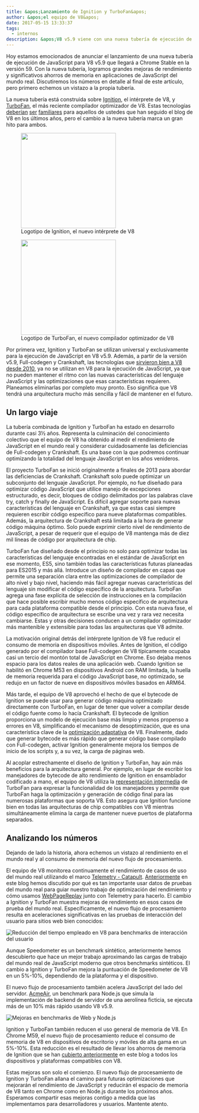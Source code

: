 ```yaml
---
title: &apos;Lanzamiento de Ignition y TurboFan&apos;
author: &apos;el equipo de V8&apos;
date: 2017-05-15 13:33:37
tags:
  - internos
description: &apos;V8 v5.9 viene con una nueva tubería de ejecución de JavaScript, basada en el intérprete Ignition y el compilador optimizador TurboFan.&apos;
---
```

Hoy estamos emocionados de anunciar el lanzamiento de una nueva tubería de ejecución de JavaScript para V8 v5.9 que llegará a Chrome Stable en la versión 59. Con la nueva tubería, logramos grandes mejoras de rendimiento y significativos ahorros de memoria en aplicaciones de JavaScript del mundo real. Discutiremos los números en detalle al final de este artículo, pero primero echemos un vistazo a la propia tubería.

<!--truncate-->
La nueva tubería está construida sobre [Ignition](/docs/ignition), el intérprete de V8, y [TurboFan](/docs/turbofan), el más reciente compilador optimizador de V8. Estas tecnologías [deberían](/blog/turbofan-jit) [ser](/blog/ignition-interpreter) [familiares](/blog/test-the-future) para aquellos de ustedes que han seguido el blog de V8 en los últimos años, pero el cambio a la nueva tubería marca un gran hito para ambos.

<figure>
  <img src="/_img/v8-ignition.svg" width="256" height="256" alt="" loading="lazy"/>
  <figcaption>Logotipo de Ignition, el nuevo intérprete de V8</figcaption>
</figure>

<figure>
  <img src="/_img/v8-turbofan.svg" width="256" height="256" alt="" loading="lazy"/>
  <figcaption>Logotipo de TurboFan, el nuevo compilador optimizador de V8</figcaption>
</figure>

Por primera vez, Ignition y TurboFan se utilizan universal y exclusivamente para la ejecución de JavaScript en V8 v5.9. Además, a partir de la versión v5.9, Full-codegen y Crankshaft, las tecnologías que [sirvieron bien a V8 desde 2010](https://blog.chromium.org/2010/12/new-crankshaft-for-v8.html), ya no se utilizan en V8 para la ejecución de JavaScript, ya que no pueden mantener el ritmo con las nuevas características del lenguaje JavaScript y las optimizaciones que esas características requieren. Planeamos eliminarlas por completo muy pronto. Eso significa que V8 tendrá una arquitectura mucho más sencilla y fácil de mantener en el futuro.

## Un largo viaje

La tubería combinada de Ignition y TurboFan ha estado en desarrollo durante casi 3½ años. Representa la culminación del conocimiento colectivo que el equipo de V8 ha obtenido al medir el rendimiento de JavaScript en el mundo real y considerar cuidadosamente las deficiencias de Full-codegen y Crankshaft. Es una base con la que podremos continuar optimizando la totalidad del lenguaje JavaScript en los años venideros.

El proyecto TurboFan se inició originalmente a finales de 2013 para abordar las deficiencias de Crankshaft. Crankshaft solo puede optimizar un subconjunto del lenguaje JavaScript. Por ejemplo, no fue diseñado para optimizar código JavaScript que utilice manejo de excepciones estructurado, es decir, bloques de código delimitados por las palabras clave try, catch y finally de JavaScript. Es difícil agregar soporte para nuevas características del lenguaje en Crankshaft, ya que estas casi siempre requieren escribir código específico para nueve plataformas compatibles. Además, la arquitectura de Crankshaft está limitada a la hora de generar código máquina óptimo. Solo puede exprimir cierto nivel de rendimiento de JavaScript, a pesar de requerir que el equipo de V8 mantenga más de diez mil líneas de código por arquitectura de chip.

TurboFan fue diseñado desde el principio no solo para optimizar todas las características del lenguaje encontradas en el estándar de JavaScript en ese momento, ES5, sino también todas las características futuras planeadas para ES2015 y más allá. Introduce un diseño de compilador en capas que permite una separación clara entre las optimizaciones de compilador de alto nivel y bajo nivel, haciendo más fácil agregar nuevas características del lenguaje sin modificar el código específico de la arquitectura. TurboFan agrega una fase explícita de selección de instrucciones en la compilación que hace posible escribir mucho menos código específico de arquitectura para cada plataforma compatible desde el principio. Con esta nueva fase, el código específico de arquitectura se escribe una vez y rara vez necesita cambiarse. Estas y otras decisiones conducen a un compilador optimizador más mantenible y extensible para todas las arquitecturas que V8 admite.

La motivación original detrás del intérprete Ignition de V8 fue reducir el consumo de memoria en dispositivos móviles. Antes de Ignition, el código generado por el compilador base Full-codegen de V8 típicamente ocupaba casi un tercio del montón total de JavaScript en Chrome. Eso dejaba menos espacio para los datos reales de una aplicación web. Cuando Ignition se habilitó en Chrome M53 en dispositivos Android con RAM limitada, la huella de memoria requerida para el código JavaScript base, no optimizado, se redujo en un factor de nueve en dispositivos móviles basados en ARM64.

Más tarde, el equipo de V8 aprovechó el hecho de que el bytecode de Ignition se puede usar para generar código máquina optimizado directamente con TurboFan, en lugar de tener que volver a compilar desde el código fuente como lo hacía Crankshaft. El bytecode de Ignition proporciona un modelo de ejecución base más limpio y menos propenso a errores en V8, simplificando el mecanismo de desoptimización, que es una característica clave de la [optimización adaptativa](https://es.wikipedia.org/wiki/Optimización_adaptativa) de V8. Finalmente, dado que generar bytecode es más rápido que generar código base compilado con Full-codegen, activar Ignition generalmente mejora los tiempos de inicio de los scripts y, a su vez, la carga de páginas web.

Al acoplar estrechamente el diseño de Ignition y TurboFan, hay aún más beneficios para la arquitectura general. Por ejemplo, en lugar de escribir los manejadores de bytecode de alto rendimiento de Ignition en ensamblador codificado a mano, el equipo de V8 utiliza la [representación intermedia](https://es.wikipedia.org/wiki/Representación_intermedia) de TurboFan para expresar la funcionalidad de los manejadores y permite que TurboFan haga la optimización y generación de código final para las numerosas plataformas que soporta V8. Esto asegura que Ignition funcione bien en todas las arquitecturas de chip compatibles con V8 mientras simultáneamente elimina la carga de mantener nueve puertos de plataforma separados.

## Analizando los números

Dejando de lado la historia, ahora echemos un vistazo al rendimiento en el mundo real y al consumo de memoria del nuevo flujo de procesamiento.

El equipo de V8 monitorea continuamente el rendimiento de casos de uso del mundo real utilizando el marco [Telemetry - Catapult](https://catapult.gsrc.io/telemetry). [Anteriormente](/blog/real-world-performance) en este blog hemos discutido por qué es tan importante usar datos de pruebas del mundo real para guiar nuestro trabajo de optimización del rendimiento y cómo usamos [WebPageReplay](https://github.com/chromium/web-page-replay) junto con Telemetry para hacerlo. El cambio a Ignition y TurboFan muestra mejoras de rendimiento en esos casos de prueba del mundo real. Específicamente, el nuevo flujo de procesamiento resulta en aceleraciones significativas en las pruebas de interacción del usuario para sitios web bien conocidos:

![Reducción del tiempo empleado en V8 para benchmarks de interacción del usuario](/_img/launching-ignition-and-turbofan/improvements-per-website.png)

Aunque Speedometer es un benchmark sintético, anteriormente hemos descubierto que hace un mejor trabajo aproximando las cargas de trabajo del mundo real de JavaScript moderno que otros benchmarks sintéticos. El cambio a Ignition y TurboFan mejora la puntuación de Speedometer de V8 en un 5%-10%, dependiendo de la plataforma y el dispositivo.

El nuevo flujo de procesamiento también acelera JavaScript del lado del servidor. [AcmeAir](https://github.com/acmeair/acmeair-nodejs), un benchmark para Node.js que simula la implementación de backend de servidor de una aerolínea ficticia, se ejecuta más de un 10% más rápido usando V8 v5.9.

![Mejoras en benchmarks de Web y Node.js](/_img/launching-ignition-and-turbofan/benchmark-scores.png)

Ignition y TurboFan también reducen el uso general de memoria de V8. En Chrome M59, el nuevo flujo de procesamiento reduce el consumo de memoria de V8 en dispositivos de escritorio y móviles de alta gama en un 5%-10%. Esta reducción es el resultado de llevar los ahorros de memoria de Ignition que se han [cubierto anteriormente](/blog/ignition-interpreter) en este blog a todos los dispositivos y plataformas compatibles con V8.

Estas mejoras son solo el comienzo. El nuevo flujo de procesamiento de Ignition y TurboFan allana el camino para futuras optimizaciones que mejorarán el rendimiento de JavaScript y reducirán el espacio de memoria de V8 tanto en Chrome como en Node.js durante los próximos años. Esperamos compartir esas mejoras contigo a medida que las implementamos para desarrolladores y usuarios. Mantente atento.
